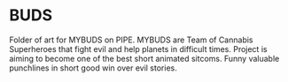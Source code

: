 # BUDS
Folder of art for MYBUDS on PIPE.
MYBUDS are Team of Cannabis Superheroes that fight evil and help planets in difficult times. Project is aiming to become one of the best short animated sitcoms. Funny valuable punchlines in short good win over evil stories.
